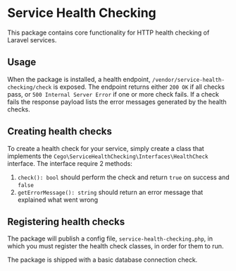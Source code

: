 # Service Health Checking

This package contains core functionality for HTTP health checking of Laravel services.

## Usage
When the package is installed, a health endpoint, `/vendor/service-health-checking/check` is exposed. The endpoint
returns either `200 OK` if all checks pass, or `500 Internal Server Error` if one or more check fails. If a check fails
the response payload lists the error messages generated by the health checks.

## Creating health checks
To create a health check for your service, simply create a class that implements the 
`Cego\ServiceHealthChecking\Interfaces\HealthCheck` interface. The interface require 2 methods:
1. `check(): bool` should perform the check and return `true` on success and `false`
2. `getErrorMessage(): string` should return an error message that explained what went wrong

## Registering health checks
The package will publish a config file, `service-health-checking.php`, in which you must register the health
check classes, in order for them to run. 

The package is shipped with a basic database connection check.
